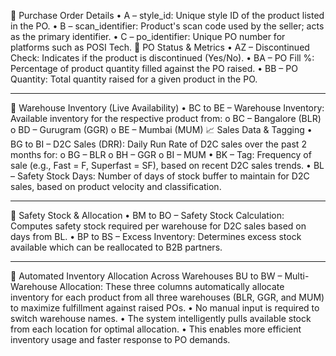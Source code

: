 🔹 Purchase Order Details
•	A – style_id: Unique style ID of the product listed in the PO.
•	B – scan_identifier: Product's scan code used by the seller; acts as the primary identifier.
•	C – po_identifier: Unique PO number for platforms such as POSI Tech.
🔹 PO Status & Metrics
•	AZ – Discontinued Check: Indicates if the product is discontinued (Yes/No).
•	BA – PO Fill %: Percentage of product quantity filled against the PO raised.
•	BB – PO Quantity: Total quantity raised for a given product in the PO.
________________________________________
🏬 Warehouse Inventory (Live Availability)
•	BC to BE – Warehouse Inventory: Available inventory for the respective product from:
o	BC – Bangalore (BLR)
o	BD – Gurugram (GGR)
o	BE – Mumbai (MUM)
📈 Sales Data & Tagging
•	BG to BI – D2C Sales (DRR): Daily Run Rate of D2C sales over the past 2 months for:
o	BG – BLR
o	BH – GGR
o	BI – MUM
•	BK – Tag: Frequency of sale (e.g., Fast = F, Superfast = SF), based on recent D2C sales trends.
•	BL – Safety Stock Days: Number of days of stock buffer to maintain for D2C sales, based on product velocity and classification.
________________________________________
🧮 Safety Stock & Allocation
•	BM to BO – Safety Stock Calculation: Computes safety stock required per warehouse for D2C sales based on days from BL.
•	BP to BS – Excess Inventory: Determines excess stock available which can be reallocated to B2B partners.
________________________________________
🚚 Automated Inventory Allocation Across Warehouses
BU to BW – Multi-Warehouse Allocation: These three columns automatically allocate inventory for each product from all three warehouses (BLR, GGR, and MUM) to maximize fulfillment against raised POs.
• No manual input is required to switch warehouse names.
• The system intelligently pulls available stock from each location for optimal allocation.
• This enables more efficient inventory usage and faster response to PO demands.
